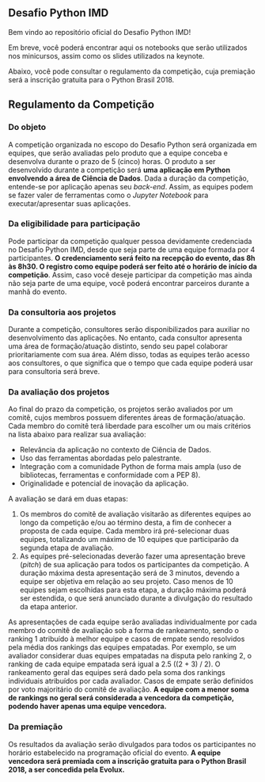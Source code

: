 ## Desafio Python IMD

Bem vindo ao repositório oficial do Desafio Python IMD!

Em breve, você poderá encontrar aqui os notebooks que serão utilizados nos minicursos, assim como os slides utilizados na keynote.

Abaixo, você pode consultar o regulamento da competição, cuja premiação será a inscrição gratuita para o Python Brasil 2018.

## Regulamento da Competição

### Do objeto

A competição organizada no escopo do Desafio Python será organizada em equipes, que serão avaliadas pelo produto que a equipe conceba e desenvolva durante o prazo de 5 (cinco) horas. O produto a ser desenvolvido durante a competição será **uma aplicação em Python envolvendo a área de Ciência de Dados**. Dada a duração da competição, entende-se por aplicação apenas seu *back-end*. Assim, as equipes podem se fazer valer de ferramentas como o *Jupyter Notebook* para executar/apresentar suas aplicações.

### Da eligibilidade para participação

Pode participar da competição qualquer pessoa devidamente credenciada no Desafio Python IMD, desde que seja parte de uma equipe formada por 4 participantes. **O credenciamento será feito na recepção do evento, das 8h às 8h30. O registro como equipe poderá ser feito até o horário de início da competição**. Assim, caso você deseje participar da competição mas ainda não seja parte de uma equipe, você poderá encontrar parceiros durante a manhã do evento.

### Da consultoria aos projetos

Durante a competição, consultores serão disponibilizados para auxiliar no desenvolvimento das aplicações. No entanto, cada consultor apresenta uma área de formação/atuação distinto, sendo seu papel colaborar prioritariamente com sua área. Além disso, todas as equipes terão acesso aos consultores, o que significa que o tempo que cada equipe poderá usar para consultoria será breve.

### Da avaliação dos projetos

Ao final do prazo da competição, os projetos serão avaliados por um comitê, cujos membros possuem diferentes áreas de formação/atuação. Cada membro do comitê terá liberdade para escolher um ou mais critérios na lista abaixo para realizar sua avaliação:

* Relevância da aplicação no contexto de Ciência de Dados.
* Uso das ferramentas abordadas pelo palestrante.
* Integração com a comunidade Python de forma mais ampla (uso de bibliotecas, ferramentas e conformidade com a PEP 8).
* Originalidade e potencial de inovação da aplicação.

A avaliação se dará em duas etapas: 

1. Os membros do comitê de avaliação visitarão as diferentes equipes ao longo da competição e/ou ao término desta, a fim de conhecer a proposta de cada equipe. Cada membro irá pré-selecionar duas equipes, totalizando um máximo de 10 equipes que participarão da segunda etapa de avaliação.
2. As equipes pré-selecionadas deverão fazer uma apresentação breve (*pitch*) de sua aplicação para todos os participantes da competição. A duração máxima desta apresentação será de 3 minutos, devendo a equipe ser objetiva em relação ao seu projeto. Caso menos de 10 equipes sejam escolhidas para esta etapa, a duração máxima poderá ser estendida, o que será anunciado durante a divulgação do resultado da etapa anterior.

As apresentações de cada equipe serão avaliadas individualmente por cada membro do comitê de avaliação sob a forma de rankeamento, sendo o ranking 1 atribuído à melhor equipe e casos de empate sendo resolvidos pela média dos rankings das equipes empatadas. Por exemplo, se um avaliador considerar duas equipes empatadas na disputa pelo ranking 2, o ranking de cada equipe empatada será igual a 2.5 ((2 + 3) / 2). O rankeamento geral das equipes será dado pela soma dos rankings individuais atribuídos por cada avaliador. Casos de empate serão definidos por voto majoritário do comitê de avaliação. **A equipe com a menor soma de rankings no geral será considerada a vencedora da competição, podendo haver apenas uma equipe vencedora.**

### Da premiação

Os resultados da avaliação serão divulgados para todos os participantes no horário estabelecido na programação oficial do evento. **A equipe vencedora será premiada com a inscrição gratuita para o Python Brasil 2018, a ser concedida pela Evolux.**
